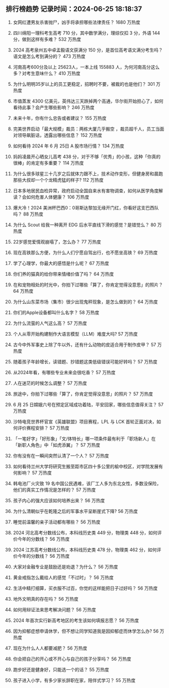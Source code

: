 
## 排行榜趋势 记录时间：2024-06-25 18:18:37
  
  1. 女网红遭男友杀害抛尸，凶手将承担哪些法律责任？ 1680 万热度
    
  2. 四川绵阳一理科考生高考 710 分，其中数学满分，理综仅扣 3 分，外语 144 分，做到这样有多难？ 532 万热度
    
  3. 2024 高考泉州五中卓孟毅语文获满分 150 分，是首位高考语文满分考生吗？语文是怎么考到满分的？ 473 万热度
    
  4. 河南高考600分及以上 25623人，一本上线 155883 人，为何河南高分这么多？对考生意味什么？ 410 万热度
    
  5. 为什么明明35岁以上的员工更稳定，招聘时不要，被裁的也是他们？ 301 万热度
    
  6. 市值蒸发 4300 亿美元，英伟达三天跌掉两个高通，华尔街开始担心了，如何看待此事？会产生哪些影响？ 246 万热度
    
  7. 未来十年，你有什么忠告或者建议？ 155 万热度
    
  8. 完美世界启动「最大规模」裁员：两栋大厦几乎搬空 ，裁员超千人，员工当面对领导飙脏话，透露出哪些信息？ 152 万热度
    
  9. 如何看待 2024 年 6 月 25日 A 股市场行情？ 134 万热度
    
  10. 妈妈凌晨开心晒女儿高考 438 分，对于不够「优秀」的小孩，这种「你真的很棒」的肯定有多重要？ 114 万热度
    
  11. 为什么很多球星三十几岁之后就体力跟不上，技术动作变形，但健身房和晨跑那些大叔却一个个龙精虎猛的样子? 112 万热度
    
  12. 日本多地居民血检异常，政府启动全国自来水有害物调查，如何从医学角度解读？会如何危害人体健康？ 106 万热度
    
  13. 爆大冷！2024 美洲杯巴西0：0哥斯达黎加无缘开门红，你看好这支巴西队吗？ 88 万热度
    
  14. 为什么 Scout 给我一种离开 EDG 后水平直线下滑的感觉？是错觉么？ 80 万热度
    
  15. 22岁感觉爱情观崩塌了，怎么办？ 77 万热度
    
  16. 现在高铁那么方便，为什么人们宁愿自驾出行，也不愿坐高铁？ 69 万热度
    
  17. 学了心理学，你最大的感悟是什么呢？ 67 万热度
    
  18. 你们养的猫真的给你带来情绪价值了吗？ 64 万热度
    
  19. 在和宠物相处的时光中，你拍下过哪些「算了，你肯定觉得没意思」的照片？ 64 万热度
    
  20. 为什么山东菜市场（集市）很少出现鬼秤现象，是怎么做到的？ 64 万热度
    
  21. 你们的Apple设备都叫什么名字？ 58 万热度
    
  22. 为什么流萤的人气这么高？ 57 万热度
    
  23. 个人从零开始构建制作大语言模型（LLM）难度大吗? 57 万热度
    
  24. 古今中外军事史上除了牛以外，还有什么动物的皮适合用于制作皮甲？ 57 万热度
    
  25. 随着孩子年龄增长，读错题、抄错题这类低级错误可能好转吗？ 57 万热度
    
  26. 从2024年看，有哪些专业未来会很吃香？ 57 万热度
    
  27. 人在迷茫的时候怎么调整？ 57 万热度
    
  28. 旅途中，你拍下过哪些「算了，你肯定觉得没意思」的照片？ 57 万热度
    
  29. 6 月 25 日嫦娥六号在预定区域成功着陆，平安回家，哪些信息值得关注？ 57 万热度
    
  30. 沙特电竞世界杯官宣《英雄联盟》项目赛程，LPL 与 LCK 首轮正面对决，如何评价赛程安排？ 57 万热度
    
  31. 「一笔好字」「好形象」「文/体特长」哪一项条件最有利于「职场新人」在「新职人角色」中「如虎添翼」？ 57 万热度
    
  32. 你有没有在一瞬间突然认清了一个人？ 57 万热度
    
  33. 如何看待兰州大学将研究生搬至距市区四十多公里的榆中校区，对学院发展有何影响？ 57 万热度
    
  34. 韩电池厂火灾致 19 名中国公民遇难，该厂工人多为东北女性，多数没保险，他们的真实工作情况是怎样的？ 57 万热度
    
  35. 孩子内心的强大应该如何培养出来？ 56 万热度
    
  36. 为什么清朝似乎在乾隆之后的军事水平呈断崖式下降? 56 万热度
    
  37. 睡觉前温馨的亲子活动都有哪些？ 56 万热度
    
  38. 2024 河北高考分数线公布，本科线历史类 449 分，物理类 448 分，如何评价今年的分数线？ 56 万热度
    
  39. 2024 江苏高考分数线公布，本科线历史类 478 分，物理类 462 分，如何评价今年的分数线？ 56 万热度
    
  40. 大家对金融专业是鼓励还是劝退？为什么？ 56 万热度
    
  41. 黄金戒指怎么戴给人的感觉「不过时」？ 56 万热度
    
  42. 生活中精打细算，买衣服不过百，你觉的这样能把日子过好吗？ 56 万热度
    
  43. 地外文明真的存在吗？ 56 万热度
    
  44. 如何用辩证法来思考解决问题？ 56 万热度
    
  45. 2024 年首次实行新高考地区的考生该如何填报志愿？ 56 万热度
    
  46. 因为抑郁症想申请休学，但不想让同学知道我是因抑郁症而休学怎么办? 56 万热度
    
  47. 现在为什么人人都要减肥？ 56 万热度
    
  48. 你会把自己的开心或不开心与自己的孩子分享吗？ 56 万热度
    
  49. 跑步好还是健身好，只能选一个的话？ 55 万热度
    
  50. 孩子进入小学，有多少家长辞职在家，陪伴式学习？ 55 万热度
    